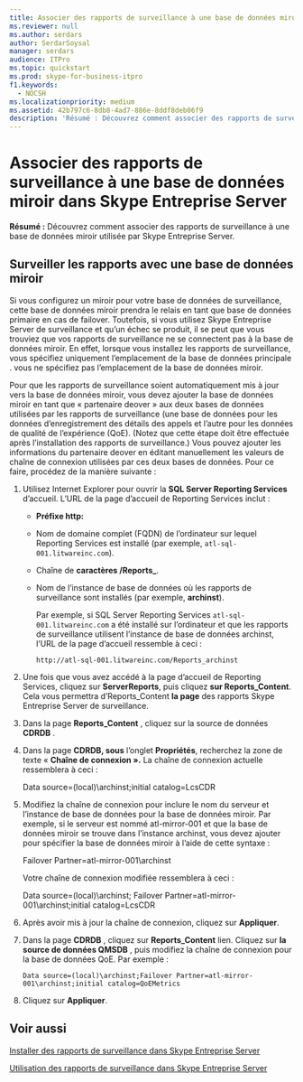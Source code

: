 ```yaml
---
title: Associer des rapports de surveillance à une base de données miroir dans Skype Entreprise Server
ms.reviewer: null
ms.author: serdars
author: SerdarSoysal
manager: serdars
audience: ITPro
ms.topic: quickstart
ms.prod: skype-for-business-itpro
f1.keywords:
  - NOCSH
ms.localizationpriority: medium
ms.assetid: 42b797c6-8db8-4ad7-886e-8ddf8deb06f9
description: 'Résumé : Découvrez comment associer des rapports de surveillance à une base de données miroir utilisée par Skype Entreprise Server.'
---
```


# <a name="associate-monitoring-reports-with-a-mirror-database-in-skype-for-business-server"></a>Associer des rapports de surveillance à une base de données miroir dans Skype Entreprise Server 
 
**Résumé :** Découvrez comment associer des rapports de surveillance à une base de données miroir utilisée par Skype Entreprise Server.
  
## <a name="monitor-reports-with-a-mirror-database"></a>Surveiller les rapports avec une base de données miroir

Si vous configurez un miroir pour votre base de données de surveillance, cette base de données miroir prendra le relais en tant que base de données primaire en cas de failover. Toutefois, si vous utilisez Skype Entreprise Server de surveillance et qu’un échec se produit, il se peut que vous trouviez que vos rapports de surveillance ne se connectent pas à la base de données miroir. En effet, lorsque vous installez les rapports de surveillance, vous spécifiez uniquement l’emplacement de la base de données principale . vous ne spécifiez pas l’emplacement de la base de données miroir.
  
Pour que les rapports de surveillance soient automatiquement mis à jour vers la base de données miroir, vous devez ajouter la base de données miroir en tant que « partenaire deover » aux deux bases de données utilisées par les rapports de surveillance (une base de données pour les données d’enregistrement des détails des appels et l’autre pour les données de qualité de l’expérience (QoE). (Notez que cette étape doit être effectuée après l’installation des rapports de surveillance.) Vous pouvez ajouter les informations du partenaire deover en éditant manuellement les valeurs de chaîne de connexion utilisées par ces deux bases de données. Pour ce faire, procédez de la manière suivante :
  
1. Utilisez Internet Explorer pour ouvrir la **SQL Server Reporting Services** d’accueil. L’URL de la page d’accueil de Reporting Services inclut :
    
   - **Préfixe http:**
    
   - Nom de domaine complet (FQDN) de l’ordinateur sur lequel Reporting Services est installé (par exemple, `atl-sql-001.litwareinc.com`).
    
   - Chaîne de **caractères /Reports_**.
    
   - Nom de l’instance de base de données où les rapports de surveillance sont installés (par exemple, **archinst**).
    
     Par exemple, si SQL Server Reporting Services `atl-sql-001.litwareinc.com` a été installé sur l’ordinateur et que les rapports de surveillance utilisent l’instance de base de données archinst, l’URL de la page d’accueil ressemble à ceci :
    
     `http://atl-sql-001.litwareinc.com/Reports_archinst`
    
2. Une fois que vous avez accédé à la page d’accueil de Reporting Services, cliquez sur **ServerReports**, puis cliquez **sur Reports_Content**. Cela vous permettra d’Reports_Content **la page** des rapports Skype Entreprise Server de surveillance.
    
3. Dans la page **Reports_Content** , cliquez sur la source de données **CDRDB** .
    
4. Dans la page **CDRDB, sous** l’onglet **Propriétés**, recherchez la zone de texte « **Chaîne de connexion ».** La chaîne de connexion actuelle ressemblera à ceci :
    
    Data source=(local)\archinst;initial catalog=LcsCDR
    
5. Modifiez la chaîne de connexion pour inclure le nom du serveur et l’instance de base de données pour la base de données miroir. Par exemple, si le serveur est nommé atl-mirror-001 et que la base de données miroir se trouve dans l’instance archinst, vous devez ajouter pour spécifier la base de données miroir à l’aide de cette syntaxe :
    
    Failover Partner=atl-mirror-001\archinst
    
    Votre chaîne de connexion modifiée ressemblera à ceci :
    
    Data source=(local)\archinst; Failover Partner=atl-mirror-001\archinst;initial catalog=LcsCDR
    
6. Après avoir mis à jour la chaîne de connexion, cliquez sur **Appliquer**.
    
7. Dans la page **CDRDB** , cliquez sur **Reports_Content** lien. Cliquez sur **la source de données QMSDB** , puis modifiez la chaîne de connexion pour la base de données QoE. Par exemple :
    
    `Data source=(local)\archinst;Failover Partner=atl-mirror-001\archinst;initial catalog=QoEMetrics`
    
8. Cliquez sur **Appliquer**.
    
## <a name="see-also"></a>Voir aussi

[Installer des rapports de surveillance dans Skype Entreprise Server](install-monitoring-reports.md)
  
[Utilisation des rapports de surveillance dans Skype Entreprise Server](../../manage/health-and-monitoring/monitoring-reports.md)

